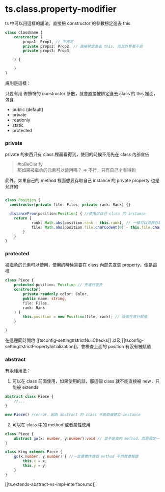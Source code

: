 # ts.class.property-modifier

ts 中可以用這樣的語法，直接把 constructor 的參數榜定進去 this

```ts
class ClassName {
    constructor (
        props1: Prop1, // 不榜定
        private props2: Prop2, // 直接榜定進去 this. 而且外界看不到
        private props3: Prop3,

    ) {

    }
}

```

規則是這樣：

只要有用 修飾符的 constructor 參數，就會直接被綁定進去 class 的 this 裡面，包含

- public (default) 
- private
- readonly
- static
- protected


### private
private 的東西只有 class 裡面看得到，使用的時候不用先在 class 內部宣告

> #toBeClarify  
> 那如果被繼承的元素可以使用嗎？ => 不行，只有自己才看得到


此外，如果自己的 method 裡面想要存取自己 instance 的 private property 也是允許的
```ts

class Position {
  constructor(private file: Files, private rank: Rank) {}

  distanceFrom(position:Position) { //使用以自己 class 的 instance
    return {
            rank: Math.abs(position.rank - this.rank), // 一樣可以直接存取 position.rank
            file: Math.abs(position.file.charCodeAt(0) - this.file.charCodeAt(0))
        }
    }
}
```


### protected

被繼承的元素可以使用，使用的時候需要在 class 內部先宣告 property，像是這樣

```ts
class Piece {
    protected position: Position // 先進行宣告
    constructor(
        private readonly color: Color,
        public name: string,
        file: Files,
        rank: Rank
    ) {
        this.position = new Position(file, rank); // 後面在進行賦值
    }

}
```

在這邊同時開啟 [[tsconfig-setting#strictNullChecks]] 以及 [[tsconfig-setting#strictPropertyInitialization]]，會檢查上面的 position 有沒有被賦值


### abstract 
有兩種用法：
1. 可以在 class 前面使用，如果使用的話，那這個 class 就不能直接被 new，只能被 extends

```ts
abstract class Piece {
    //...
}

new Piece() //error，因為 abstract 的 class 不能直接建立 instance

```

2. 可以在 class 中的 method 或者屬性使用

```ts
class Piece {
    abstract go(x: number, y:number):void // 並不是真的 method，而是規定一定要實作
}

class King extends Piece { 
    go(x:number, y:number) { //一定要實作這個 method 不然就會報錯
        this.x = x;
        this.y = y;
    }
}
```

[[ts.extends-abstract-vs-impl-interface.md]]


